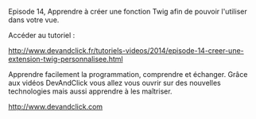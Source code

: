 Episode 14, Apprendre à créer une fonction Twig afin de pouvoir l'utiliser dans votre vue.

Accéder au tutoriel :

http://www.devandclick.fr/tutoriels-videos/2014/episode-14-creer-une-extension-twig-personnalisee.html



Apprendre facilement la programmation, comprendre et échanger.
Grâce aux vidéos DevAndClick vous allez vous ouvrir sur des nouvelles technologies mais aussi apprendre à les maîtriser.

http://www.devandclick.com